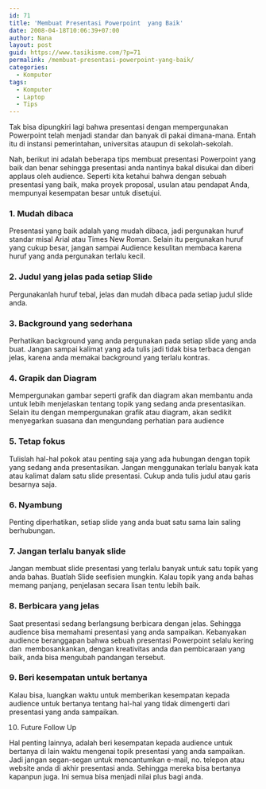 ```yaml
---
id: 71
title: 'Membuat Presentasi Powerpoint  yang Baik'
date: 2008-04-18T10:06:39+07:00
author: Nana
layout: post
guid: https://www.tasikisme.com/?p=71
permalink: /membuat-presentasi-powerpoint-yang-baik/
categories:
  - Komputer
tags:
  - Komputer
  - Laptop
  - Tips
---
```

Tak bisa dipungkiri lagi bahwa presentasi dengan mempergunakan Powerpoint telah menjadi standar dan banyak di pakai dimana-mana. Entah itu di instansi pemerintahan, universitas ataupun di sekolah-sekolah.

Nah, berikut ini adalah beberapa tips membuat presentasi Powerpoint yang baik dan benar sehingga presentasi anda nantinya bakal disukai dan diberi applaus oleh audience. Seperti kita ketahui bahwa dengan sebuah presentasi yang baik, maka proyek proposal, usulan atau pendapat Anda, mempunyai kesempatan besar untuk disetujui.

### 1. Mudah dibaca

Presentasi yang baik adalah yang mudah dibaca, jadi pergunakan huruf standar misal Arial atau Times New Roman. Selain itu pergunakan huruf yang cukup besar, jangan sampai Audience kesulitan membaca karena huruf yang anda pergunakan terlalu kecil.

### 2. Judul yang jelas pada setiap Slide

Pergunakanlah huruf tebal, jelas dan mudah dibaca pada setiap judul slide anda.

### 3. Background yang sederhana

Perhatikan background yang anda pergunakan pada setiap slide yang anda buat. Jangan sampai kalimat yang ada tulis jadi tidak bisa terbaca dengan jelas, karena anda memakai background yang terlalu kontras.

### 4. Grapik dan Diagram

Mempergunakan gambar seperti grafik dan diagram akan membantu anda untuk lebih menjelaskan tentang topik yang sedang anda presentasikan. Selain itu dengan mempergunakan grafik atau diagram, akan sedikit menyegarkan suasana dan mengundang perhatian para audience

### 5. Tetap fokus

Tulislah hal-hal pokok atau penting saja yang ada hubungan dengan topik yang sedang anda presentasikan. Jangan menggunakan terlalu banyak kata atau kalimat dalam satu slide presentasi. Cukup anda tulis judul atau garis besarnya saja.

### 6. Nyambung

Penting diperhatikan, setiap slide yang anda buat satu sama lain saling berhubungan.

### 7. Jangan terlalu banyak slide

Jangan membuat slide presentasi yang terlalu banyak untuk satu topik yang anda bahas. Buatlah Slide seefisien mungkin. Kalau topik yang anda bahas memang panjang, penjelasan secara lisan tentu lebih baik.

### 8. Berbicara yang jelas

Saat presentasi sedang berlangsung berbicara dengan jelas. Sehingga audience bisa memahami presentasi yang anda sampaikan. Kebanyakan audience beranggapan bahwa sebuah presentasi Powerpoint selalu kering dan  membosankankan, dengan kreativitas anda dan pembicaraan yang baik, anda bisa mengubah pandangan tersebut.

### 9. Beri kesempatan untuk bertanya

Kalau bisa, luangkan waktu untuk memberikan kesempatan kepada audience untuk bertanya tentang hal-hal yang tidak dimengerti dari presentasi yang anda sampaikan.

10. Future Follow Up

Hal penting lainnya, adalah beri kesempatan kepada audience untuk bertanya di lain waktu mengenai topik presentasi yang anda sampaikan. Jadi jangan segan-segan untuk mencantumkan e-mail, no. telepon atau website anda di akhir presentasi anda. Sehingga mereka bisa bertanya kapanpun juga. Ini semua bisa menjadi nilai plus bagi anda.